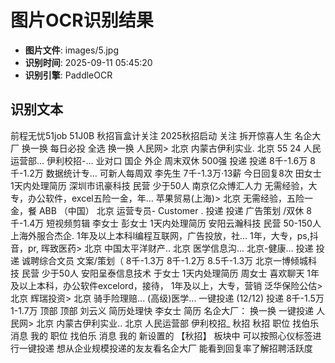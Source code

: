 # 图片OCR识别结果

- **图片文件**: images/5.jpg
- **识别时间**: 2025-09-11 05:45:20
- **识别引擎**: PaddleOCR

## 识别文本

前程无忧51job
51J0B
秋招盲盒计关注
2025秋招启动
关注
拆开惊喜人生
名企大厂
换一换
每日必投
全选
换一换
人民网>
北京
内蒙古伊利实业.
北京
55
24
人民运营部...
伊利校招-...
业对口
国企
外企
周末双休
500强
投递
投递
8千-1.6万
8千-1.2万
数据统计专…
可新人每周双
李先生
7千-1.3万·13薪
今日回复8次
田女士
1天内处理简历
深圳市讯豪科技
民营
少于50人
南京亿众博汇人力
无需经验，大专，办公软件，excel五险一金，年…
苹果贸易(上海)>
北京
无需经验，五险一金，餐
ABB
（中国）
北京
运营专员-
Customer .
投递
投递
广告策划 /双休
8千-1.4万
短视频剪辑
李女士
彭女士
1天内处理简历
安阳云瀚科技
民营
50-150人
上海外服合杰企.
1年及以上本科l编程互联网，广告投放，社…
1年，大专，ps,抖音，pr,
晖致医药>
北京
中国太平洋财产..
北京
医学信息沟...
北京-健康...
投递
投递
诚聘综合文员
文案/策划（
8千-1.3万
8千-1.2万
8.5千-1.3万
北京一博倾城科技
民营
少于50人
安阳呈泰信息技术
于女士
1天内处理简历
周女士
喜欢聊天
1年及以上本科，办公软件excelord，接待，
1年及以上，大专，营销
泛华保险公估>
北京
辉瑞投资>
北京
骑手险理赔...
(高级)医学...
一键投递
(12/12)
投递
8千-1.5万
1-1.7万
顶部
顶部
刘云义
简历处理快
李女士
简历
名企大厂：
换一换
一键投递
人民网>
北京
内蒙古伊利实业..
北京
人民运营部
伊利校招_
秋招
秋招
职位
找伯乐
消息
我的
职位
找伯乐
消息
我的
新设置的
【秋招】
板块中
可以按照心仪标签进行一键投递
想从企业规模投递的友友看名企大厂
能看到回复率了解招聘活跃度
